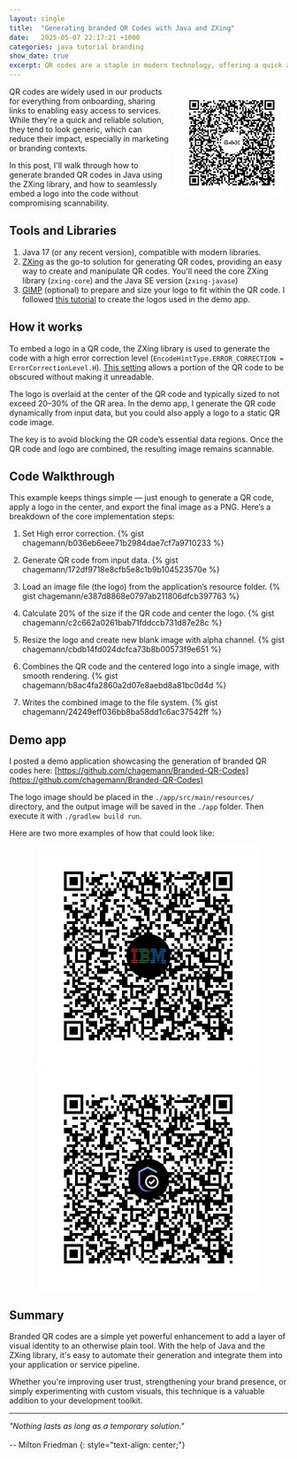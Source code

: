 ```yaml
---
layout: single
title:  "Generating branded QR Codes with Java and ZXing"
date:   2025-05-07 22:17:21 +1000
categories: java tutorial branding
show_date: true
excerpt: QR codes are a staple in modern technology, offering a quick and convenient way to access information. In this post, we’ll explore how to enhance your QR codes by adding a logo at the center, using Java and the ZXing library. This technique ensures that your QR codes stand out, while maintaining their scannability. 
---
```


<img src="/assets/images/qr_ibm_icons.png" alt="IBM branded QR code" style="width: 400px; border-radius: 32px; max-width: 40%; float: right; margin-left: 1em; margin-bottom: 1em;"/> QR codes are widely used in our products for everything from onboarding, sharing links to enabling easy access to services. While they're a quick and reliable solution, they tend to look generic, which can reduce their impact, especially in marketing or branding contexts.

In this post, I'll walk through how to generate branded QR codes in Java using the ZXing library, and how to seamlessly embed a logo into the code without compromising scannability.

## Tools and Libraries

1. Java 17 (or any recent version), compatible with modern libraries.
1. [ZXing](https://github.com/zxing/zxing) as the go-to solution for generating QR codes, providing an easy way to create and manipulate QR codes. You'll need the core ZXing library (`zxing-core`) and the Java SE version (`zxing-javase`)
1. [GIMP](https://www.gimp.org/) (optional) to prepare and size your logo to fit within the QR code. I followed [this tutorial](https://www.youtube.com/watch?v=FMSdW5csDLU) to create the logos used in the demo app.

## How it works

To embed a logo in a QR code, the ZXing library is used to generate the code with a high error correction level (`EncodeHintType.ERROR_CORRECTION = ErrorCorrectionLevel.H`). [This setting](https://zxing.github.io/zxing/apidocs/com/google/zxing/qrcode/decoder/ErrorCorrectionLevel.html) allows a portion of the QR code to be obscured without making it unreadable.

The logo is overlaid at the center of the QR code and typically sized to not exceed 20–30% of the QR area. In the demo app, I generate the QR code dynamically from input data, but you could also apply a logo to a static QR code image.

The key is to avoid blocking the QR code’s essential data regions. Once the QR code and logo are combined, the resulting image remains scannable.

## Code Walkthrough

This example keeps things simple — just enough to generate a QR code, apply a logo in the center, and export the final image as a PNG. Here’s a breakdown of the core implementation steps:

1. Set High error correction.
{% gist chagemann/b036eb6eee71b2984dae7cf7a9710233 %}

1. Generate QR code from input data.
{% gist chagemann/172df9718e8cfb5e8c1b9b104523570e %}

1. Load an image file (the logo) from the application’s resource folder.
{% gist chagemann/e387d8868e0797ab211806dfcb397763 %}

1. Calculate 20% of the size if the QR code and center the logo.
{% gist chagemann/c2c662a0261bab71fddccb731d87e28c %}

1. Resize the logo and create new blank image with alpha channel.
{% gist chagemann/cbdb14fd024dcfca73b8b00573f9e651 %}

1. Combines the QR code and the centered logo into a single image, with smooth rendering.
{% gist chagemann/b8ac4fa2860a2d07e8aebd8a81bc0d4d %}

1. Writes the combined image to the file system.
{% gist chagemann/24249eff036bb8ba58dd1c6ac37542ff %}

## Demo app

I posted a demo application showcasing the generation of branded QR codes here: [https://github.com/chagemann/Branded-QR-Codes](https://github.com/chagemann/Branded-QR-Codes)

The logo image should be placed in the `./app/src/main/resources/` directory, and the output image will be saved in the `./app` folder. Then execute it with `./gradlew build run`.

Here are two more examples of how that could look like:
<div style="text-align: center;">
<img src="/assets/images/qr_ibm_black.png" alt="IBM branded QR code" class="scaled" />
<img src="/assets/images/qr_ibm_verify.png" alt="IBM branded QR code" class="scaled" />
</div>

## Summary

Branded QR codes are a simple yet powerful enhancement to add a layer of visual identity to an otherwise plain tool. With the help of Java and the ZXing library, it's easy to automate their generation and integrate them into your application or service pipeline.

Whether you're improving user trust, strengthening your brand presence, or simply experimenting with custom visuals, this technique is a valuable addition to your development toolkit.

---

_"Nothing lasts as long as a temporary solution."_
<br/><br/>
-- Milton Friedman
{: style="text-align: center;"}